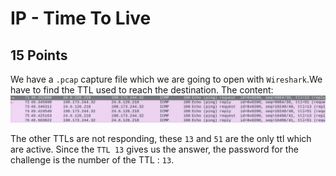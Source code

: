# IP - Time To Live
## 15 Points

We have a ```.pcap``` capture file which we are going to open with ```Wireshark```.We have to find the TTL used to reach the destination. The content:
![1](https://github.com/nickolasdaniel/Root-Me-/blob/master/Network/IP%20-%20Time%20To%20Live/photos/1.png)


The other TTLs are not responding, these ```13``` and ```51``` are the only ttl which are active. Since the ```TTL 13``` gives us the answer, the password for the challenge is the number of the TTL : ```13```.

